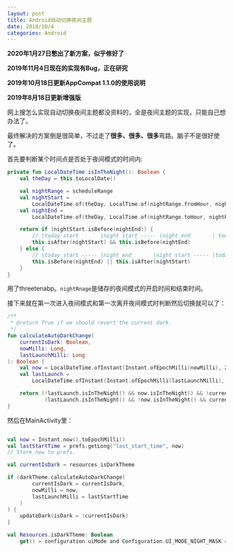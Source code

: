 ```yaml
---
layout: post
title: Android自动切换夜间主题
date: 2018/10/4
categories: Android
---
```


**2020年1月27日憋出了新方案，似乎修好了**

**2019年11月4日现在的实现有Bug，正在研究**

**2019年10月18日更新AppCompat 1.1.0的使用说明**

**2019年8月18日更新增强版**

网上搜怎么实现自动切换夜间主题都没资料的，全是夜间主题的实现，只能自己想办法了。

最终解决的方案倒是很简单，不过走了**很多、很多、很多**弯路。脑子不是很好使了。

<!--more-->

首先要判断某个时间点是否处于夜间模式的时间内:

```Kotlin
private fun LocalDateTime.isInTheNight(): Boolean {
    val theDay = this.toLocalDate()

    val nightRange = scheduleRange
    val nightStart =
        LocalDateTime.of(theDay, LocalTime.of(nightRange.fromHour, nightRange.fromMinute))
    val nightEnd =
        LocalDateTime.of(theDay, LocalTime.of(nightRange.toHour, nightRange.toMinute))

    return if (nightStart.isBefore(nightEnd)) {
        // |today start       |night start ----- |night end       | today end
        this.isAfter(nightStart) && this.isBefore(nightEnd)
    } else {
        // |today start ----- |night end       |night start ----- |today end
        this.isBefore(nightEnd) || this.isAfter(nightStart)
    }
}
```

用了threetenabp。`nightRnage`是储存的夜间模式的开启时间和结束时间。

接下来就在第一次进入夜间模式和第一次离开夜间模式时判断然后切换就可以了：

```Kotlin
/**
 * @return True if we should revert the current dark.
 */
fun calculateAutoDarkChange(
    currentIsDark: Boolean,
    nowMilli: Long,
    lastLaunchMilli: Long
): Boolean {
    val now = LocalDateTime.ofInstant(Instant.ofEpochMilli(nowMilli), ZoneId.systemDefault())
    val lastLaunch =
        LocalDateTime.ofInstant(Instant.ofEpochMilli(lastLaunchMilli), ZoneId.systemDefault())

    return (!lastLaunch.isInTheNight() && now.isInTheNight() && !currentIsDark) ||
            (lastLaunch.isInTheNight() && !now.isInTheNight() && currentIsDark)
}
```

然后在MainActivity里：

```Kotlin

val now = Instant.now().toEpochMilli()
val lastStartTime = prefs.getLong("last_start_time", now)
// Store now to prefs.

val currentIsDark = resources.isDarkTheme

if (darkTheme.calculateAutoDarkChange(
        currentIsDark = currentIsDark,
        nowMilli = now,
        lastLaunchMilli = lastStartTime
    )
) {
    updateDark(isDark = !currentIsDark)
}

val Resources.isDarkTheme: Boolean
    get() = configuration.uiMode and Configuration.UI_MODE_NIGHT_MASK == Configuration.UI_MODE_NIGHT_YES

```
